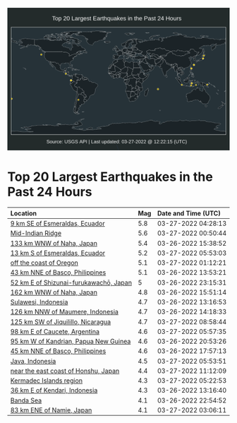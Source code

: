 ![Map](./map.png)

# Top 20 Largest Earthquakes in the Past 24 Hours

| Location | Mag | Date and Time (UTC) |
|:---|:---|:---|
| [9 km SE of Esmeraldas, Ecuador](https://earthquake.usgs.gov/earthquakes/eventpage/us7000gxlu) | 5.8 | 03-27-2022 04:28:13 |
| [Mid-Indian Ridge](https://earthquake.usgs.gov/earthquakes/eventpage/us7000gxkt) | 5.6 | 03-27-2022 00:50:44 |
| [133 km WNW of Naha, Japan](https://earthquake.usgs.gov/earthquakes/eventpage/us7000gxi8) | 5.4 | 03-26-2022 15:38:52 |
| [13 km S of Esmeraldas, Ecuador](https://earthquake.usgs.gov/earthquakes/eventpage/us7000gxm3) | 5.2 | 03-27-2022 05:53:03 |
| [off the coast of Oregon](https://earthquake.usgs.gov/earthquakes/eventpage/us7000gxl1) | 5.1 | 03-27-2022 01:12:21 |
| [43 km NNE of Basco, Philippines](https://earthquake.usgs.gov/earthquakes/eventpage/us7000gxhw) | 5.1 | 03-26-2022 13:53:21 |
| [52 km E of Shizunai-furukawachō, Japan](https://earthquake.usgs.gov/earthquakes/eventpage/us7000gxkc) | 5 | 03-26-2022 23:15:31 |
| [162 km WNW of Naha, Japan](https://earthquake.usgs.gov/earthquakes/eventpage/us7000gxic) | 4.8 | 03-26-2022 15:51:14 |
| [Sulawesi, Indonesia](https://earthquake.usgs.gov/earthquakes/eventpage/us7000gxjn) | 4.7 | 03-26-2022 13:16:53 |
| [126 km NNW of Maumere, Indonesia](https://earthquake.usgs.gov/earthquakes/eventpage/us7000gxhz) | 4.7 | 03-26-2022 14:18:33 |
| [125 km SW of Jiquilillo, Nicaragua](https://earthquake.usgs.gov/earthquakes/eventpage/us7000gxn0) | 4.7 | 03-27-2022 08:58:44 |
| [98 km E of Caucete, Argentina](https://earthquake.usgs.gov/earthquakes/eventpage/us7000gxm6) | 4.6 | 03-27-2022 05:57:35 |
| [95 km W of Kandrian, Papua New Guinea](https://earthquake.usgs.gov/earthquakes/eventpage/us7000gxk4) | 4.6 | 03-26-2022 20:53:26 |
| [45 km NNE of Basco, Philippines](https://earthquake.usgs.gov/earthquakes/eventpage/us7000gxis) | 4.6 | 03-26-2022 17:57:13 |
| [Java, Indonesia](https://earthquake.usgs.gov/earthquakes/eventpage/us7000gxm5) | 4.5 | 03-27-2022 05:53:51 |
| [near the east coast of Honshu, Japan](https://earthquake.usgs.gov/earthquakes/eventpage/us7000gxnj) | 4.4 | 03-27-2022 11:12:09 |
| [Kermadec Islands region](https://earthquake.usgs.gov/earthquakes/eventpage/us7000gxlz) | 4.3 | 03-27-2022 05:22:53 |
| [36 km E of Kendari, Indonesia](https://earthquake.usgs.gov/earthquakes/eventpage/us7000gxhl) | 4.3 | 03-26-2022 13:16:40 |
| [Banda Sea](https://earthquake.usgs.gov/earthquakes/eventpage/us7000gxka) | 4.1 | 03-26-2022 22:54:52 |
| [83 km ENE of Namie, Japan](https://earthquake.usgs.gov/earthquakes/eventpage/us7000gxlh) | 4.1 | 03-27-2022 03:06:11 |
